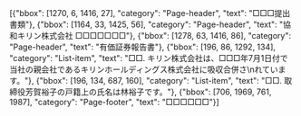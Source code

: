 [{"bbox": [1270, 6, 1416, 27], "category": "Page-header", "text": "□□□提出書類"}, {"bbox": [1164, 33, 1425, 56], "category": "Page-header", "text": "協和キリン株式会社 □□□□□□□"}, {"bbox": [1278, 63, 1416, 86], "category": "Page-header", "text": "有価証券報告書"}, {"bbox": [196, 86, 1292, 134], "category": "List-item", "text": "□□. キリン株式会社は、□□□年7月1日付で当社の親会社であるキリンホールディングス株式会社に吸収合併さ\nれています。"}, {"bbox": [196, 134, 687, 160], "category": "List-item", "text": "□□. 取締役芳賀裕子の戸籍上の氏名は林裕子です。"}, {"bbox": [706, 1969, 761, 1987], "category": "Page-footer", "text": "□□□□□□"}]